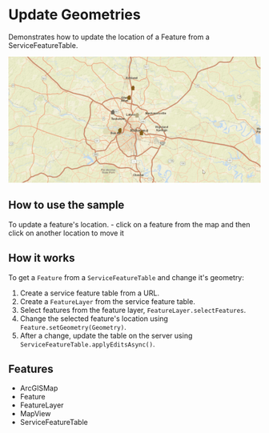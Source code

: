 <h1>Update Geometries</h1>

<p>Demonstrates how to update the location of a Feature from a ServiceFeatureTable.</p>

<p><img src="UpdateGeometries.gif"/></p>

<h2>How to use the sample</h2>

<p>To update a feature's location.
 - click on a feature from the map and then click on another location to move it</p>

<h2>How it works</h2>

<p>To get a <code>Feature</code> from a <code>ServiceFeatureTable</code> and change it's geometry:</p>

<ol>
 <li>Create a service feature table from a URL.</li>
 <li>Create a <code>FeatureLayer</code> from the service feature table.</li>
 <li>Select features from the feature layer, <code>FeatureLayer.selectFeatures</code>.</li>
 <li>Change the selected feature's location using <code>Feature.setGeometry(Geometry)</code>.</li>
 <li>After a change, update the table on the server using <code>ServiceFeatureTable.applyEditsAsync()</code>.</li>
</ol>

<h2>Features</h2>

<ul>
 <li>ArcGISMap</li>
 <li>Feature</li>
 <li>FeatureLayer</li>
 <li>MapView</li>
 <li>ServiceFeatureTable</li>
</ul>
